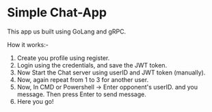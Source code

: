 # Simple Chat-App  
This app us built using GoLang and gRPC.  

How it works:-  
1. Create you profile using register.
2. Login using the credentials, and save the JWT token.
3. Now Start the Chat server using userID and JWT token (manually).
4. Now, again repeat from 1 to 3 for another user.
5. Now, In CMD or Powershell -> Enter opponent's userID. and you message. Then press Enter to send message.
6. Here you go!
